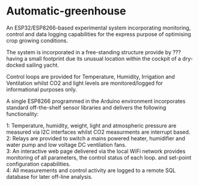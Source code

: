 # Automatic-greenhouse
An ESP32/ESP8266-based experimental system incorporating monitoring, control and data logging capabilities for the express purpose of optimising crop growing conditions.

The system is incorporated in a free-standing structure provide by ??? having a small footprint due its unusual location within the cockpit of a dry-docked sailing yacht.

Control loops are provided for Temperature, Humidity, Irrigation and Ventilation whilst CO2 and light levels are monitored/logged for informational purposes only.

A single ESP8266 programmed in the Arduino environment incorporates standard off-the-shelf sensor libraries and delivers the following functionality:

1: Temperature, humidity, weight, light  and atmospheric pressure are measured via I2C interfaces whilst CO2 measurments are interrupt based.  
2: Relays are provided to switch a mains powered heater, humidifier and water pump and low voltage DC ventilation fans.  
3: An interactive web page delivered via the local WiFi network provides monitoring of all parameters, the control status of each loop. and set-point configuration capabilities.   
4: All measurements and control activity are logged to a remote SQL database for later off-line analysis.
